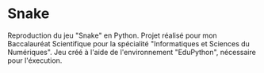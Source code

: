 # Snake
Reproduction du jeu "Snake" en Python. Projet réalisé pour mon Baccalauréat Scientifique pour la spécialité "Informatiques et Sciences du Numériques".
Jeu créé à l'aide de l'environnement "EduPython", nécessaire pour l'éxecution.
